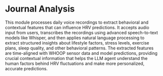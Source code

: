 # Journal Analysis

This module processes daily voice recordings to extract behavioral and contextual features that can influence HRV predictions. It accepts audio input from users, transcribes the recordings using advanced speech-to-text models like Whisper, and then applies natural language processing to extract structured insights about lifestyle factors, stress levels, exercise plans, sleep quality, and other behavioral patterns. The extracted features are time-aligned with WHOOP sensor data and model predictions, providing crucial contextual information that helps the LLM agent understand the human factors behind HRV fluctuations and make more personalized, accurate predictions. 